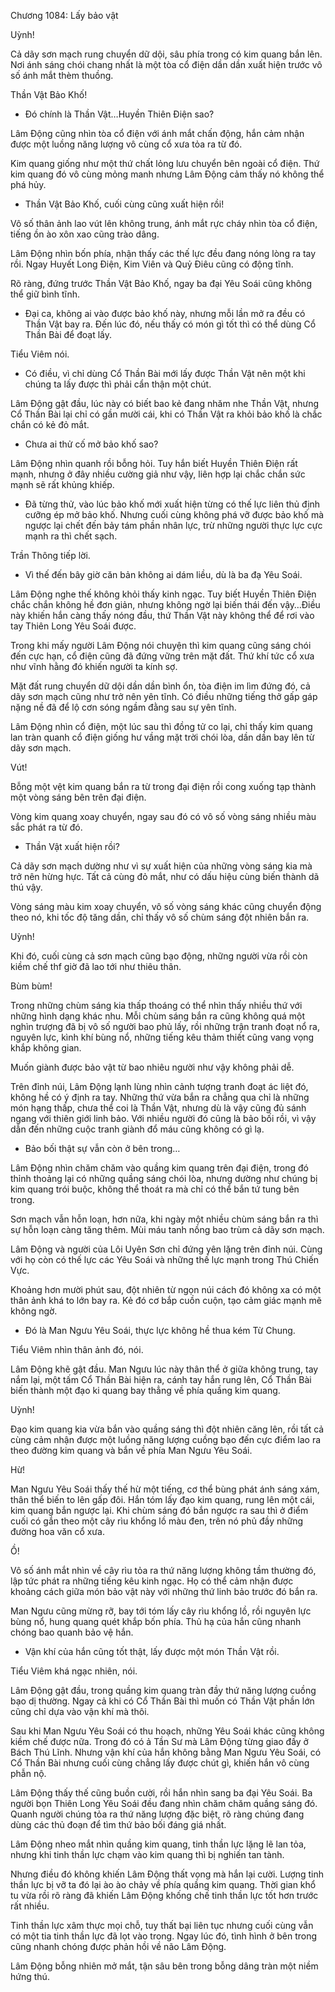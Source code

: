 




Chương 1084: Lấy bảo vật


Uỳnh!

Cả dãy sơn mạch rung chuyển dữ dội, sâu phía trong có kim quang bắn lên. Nơi ánh sáng chói chang nhất là một tòa cổ điện dần dần xuất hiện trước vô số ánh mắt thèm thuồng.

Thần Vật Bảo Khố!

- Đó chính là Thần Vật…Huyền Thiên Điện sao?

Lâm Động cũng nhìn tòa cổ điện với ánh mắt chấn động, hắn cảm nhận được một luồng năng lượng vô cùng cổ xưa tỏa ra từ đó.

Kim quang giống như một thứ chất lỏng lưu chuyển bên ngoài cổ điện. Thứ kim quang đó vô cùng mỏng manh nhưng Lâm Động cảm thấy nó không thể phá hủy.

- Thần Vật Bảo Khố, cuối cùng cũng xuất hiện rồi!

Vô số thân ảnh lao vút lên không trung, ánh mắt rực cháy nhìn tòa cổ điện, tiếng ồn ào xôn xao cũng trào dâng.

Lâm Động nhìn bốn phía, nhận thấy các thế lực đều đang nóng lòng ra tay rồi. Ngay Huyết Long Điện, Kim Viên và Quỷ Điêu cũng có động tĩnh.

Rõ ràng, đứng trước Thần Vật Bảo Khố, ngay ba đại Yêu Soái cũng không thể giữ bình tĩnh.

- Đại ca, không ai vào được bảo khố này, nhưng mỗi lần mở ra đều có Thần Vật bay ra. Đến lúc đó, nếu thấy có món gì tốt thì có thể dùng Cổ Thần Bài để đoạt lấy.

Tiểu Viêm nói.

- Có điều, vì chỉ dùng Cổ Thần Bài mới lấy được Thần Vật nên một khi chúng ta lấy được thì phải cẩn thận một chút.

Lâm Động gật đầu, lúc này có biết bao kẻ đang nhăm nhe Thần Vật, nhưng Cổ Thần Bài lại chỉ có gần mười cái, khi có Thần Vật ra khỏi bảo khố là chắc chắn có kẻ đỏ mắt.

- Chưa ai thử cố mở bảo khố sao?

Lâm Động nhìn quanh rồi bỗng hỏi. Tuy hắn biết Huyền Thiên Điện rất mạnh, nhưng ở đây nhiều cường giả như vậy, liên hợp lại chắc chắn sức mạnh sẽ rất khủng khiếp.

- Đã từng thử, vào lúc bảo khố mới xuất hiện từng có thế lực liên thủ định cưỡng ép mở bảo khố. Nhưng cuối cùng không phá vỡ được bảo khố mà ngược lại chết đến bảy tám phần nhân lực, trừ những người thực lực cực mạnh ra thì chết sạch.

Trần Thông tiếp lời.

- Vì thế đến bây giờ căn bản không ai dám liều, dù là ba đạ Yêu Soái.

Lâm Động nghe thế không khỏi thấy kinh ngạc. Tuy biết Huyền Thiên Điện chắc chắn không hề đơn giản, nhưng không ngờ lại biến thái đến vậy…Điều này khiến hắn càng thấy nóng đầu, thứ Thần Vật này không thể để rơi vào tay Thiên Long Yêu Soái được.

Trong khi mấy người Lâm Động nói chuyện thì kim quang cũng sáng chói đến cực hạn, cổ điện cũng đã đứng vững trên mặt đất. Thứ khí tức cổ xưa như vĩnh hằng đó khiến người ta kính sợ.

Mặt đất rung chuyển dữ dội dần dần bình ổn, tòa điện im lìm đứng đó, cả dãy sơn mạch cũng như trở nên yên tĩnh. Có điều những tiếng thở gấp gáp nặng nề đã để lộ cơn sóng ngầm đằng sau sự yên tĩnh.

Lâm Động nhìn cổ điện, một lúc sau thì đồng tử co lại, chỉ thấy kim quang lan tràn quanh cổ điện giống hư vầng mặt trời chói lòa, dần dần bay lên từ dãy sơn mạch.

Vút!

Bỗng một vệt kim quang bắn ra từ trong đại điện rồi cong xuống tạp thành một vòng sáng bên trên đại điện.

Vòng kim quang xoay chuyển, ngay sau đó có vô số vòng sáng nhiều màu sắc phát ra từ đó.

- Thần Vật xuất hiện rồi?

Cả dãy sơn mạch dường như vì sự xuất hiện của những vòng sáng kia mà trở nên hừng hực. Tất cả cùng đỏ mắt, như có dấu hiệu cùng biến thành dã thú vậy.

Vòng sáng màu kim xoay chuyển, vô số vòng sáng khác cũng chuyển động theo nó, khi tốc độ tăng dần, chỉ thấy vô số chùm sáng đột nhiên bắn ra.

Uỳnh!

Khi đó, cuối cùng cả sơn mạch cũng bạo động, những người vừa rồi còn kiềm chế thf giờ đã lao tới như thiêu thân.

Bùm bùm!

Trong những chùm sáng kia thấp thoáng có thể nhìn thấy nhiều thứ với những hình dạng khác nhu. Mỗi chùm sáng bắn ra cũng không quá một nghìn trượng đã bị vô số người bao phủ lấy, rồi những trận tranh đoạt nổ ra, nguyên lực, kình khí bùng nổ, những tiếng kêu thảm thiết cũng vang vọng khắp không gian.

Muốn giành được bảo vật từ bao nhiêu người như vậy không phải dễ.

Trên đỉnh núi, Lâm Động lạnh lùng nhìn cảnh tượng tranh đoạt ác liệt đó, không hề có ý định ra tay. Những thứ vừa bắn ra chẳng qua chỉ là những món hạng thấp, chưa thể coi là Thần Vật, nhưng dù là vậy cũng đủ sánh ngang với thiên giới linh bảo. Với nhiều người đó cũng là bảo bối rồi, vì vậy dẫn đến những cuộc tranh giành đổ máu cũng không có gì lạ.

- Bảo bối thật sự vẫn còn ở bên trong…

Lâm Động nhìn chăm chăm vào quầng kim quang trên đại điện, trong đó thỉnh thoảng lại có những quầng sáng chói lòa, nhưng dường như chúng bị kim quang trói buộc, không thể thoát ra mà chỉ có thể bắn tứ tung bên trong.

Sơn mạch vẫn hỗn loạn, hơn nữa, khi ngày một nhiều chùm sáng bắn ra thì sự hỗn loạn càng tăng thêm. Mùi máu tanh nồng bao trùm cả dãy sơn mạch.

Lâm Động và người của Lôi Uyên Sơn chỉ đứng yên lặng trên đỉnh núi. Cùng với họ còn có thế lực các Yêu Soái và những thế lực mạnh trong Thú Chiến Vực.

Khoảng hơn mười phút sau, đột nhiên từ ngọn núi cách đó không xa có một thân ảnh khá to lớn bay ra. Kẻ đó cơ bắp cuồn cuộn, tạo cảm giác mạnh mẽ không ngờ.

- Đó là Man Ngưu Yêu Soái, thực lực không hề thua kém Từ Chung.

Tiểu Viêm nhìn thân ảnh đó, nói.

Lâm Động khẽ gật đầu. Man Ngưu lúc này thân thể ở giữa không trung, tay nắm lại, một tấm Cổ Thần Bài hiện ra, cánh tay hắn rung lên, Cổ Thần Bài biến thành một đạo ki quang bay thẳng về phía quầng kim quang.

Uỳnh!

Đạo kim quang kia vừa bắn vào quầng sáng thì đột nhiên căng lên, rồi tất cả cùng cảm nhận được một luồng năng lượng cuồng bạo đến cực điểm lao ra theo đường kim quang và bắn về phía Man Ngưu Yêu Soái.

Hừ!

Man Ngưu Yêu Soái thấy thế hừ một tiếng, cơ thể bùng phát ánh sáng xám, thân thể biến to lên gấp đôi. Hắn tóm lấy đạo kim quang, rung lên một cái, kim quang bắn ngược lại. Khi chùm sáng đó bắn ngược ra sau thì ở điểm cuối có gắn theo một cây rìu khổng lồ màu đen, trên nó phủ đầy những đường hoa văn cổ xưa.

Ồ!

Vô số ánh mắt nhìn về cây rìu tỏa ra thứ năng lượng không tầm thường đó, lập tức phát ra những tiếng kêu kinh ngạc. Họ có thể cảm nhận được khoảng cách giữa món bảo vật này với những thứ linh bảo trước đó bắn ra.

Man Ngưu cũng mừng rỡ, bay tới tóm lấy cây rìu khổng lồ, rồi nguyên lực bùng nổ, hung quang quét khắp bốn phía. Thủ hạ của hắn cũng nhanh chóng bao quanh bảo vệ hắn.

- Vận khí của hắn cũng tốt thật, lấy được một món Thần Vật rồi.

Tiểu Viêm khá ngạc nhiên, nói.

Lâm Động gật đầu, trong quầng kim quang tràn đầy thứ năng lượng cuồng bạo dị thường. Ngay cả khi có Cổ Thần Bài thì muốn có Thần Vật phần lớn cũng chỉ dựa vào vận khí mà thôi.

Sau khi Man Ngưu Yêu Soái có thu hoạch, những Yêu Soái khác cũng không kiềm chế được nữa. Trong đó có ả Tần Sư mà Lâm Động từng giao đấy ở Bách Thú Lĩnh. Nhưng vận khí của hắn không bằng Man Ngưu Yêu Soái, có Cổ Thần Bài nhưng cuối cùng chẳng lấy được chút gì, khiến hắn vô cùng phẫn nộ.

Lâm Động thấy thế cũng buồn cười, rồi hắn nhìn sang ba đại Yêu Soái. Ba người bọn Thiên Long Yêu Soái đều đang nhìn chăm chăm quầng sáng đó. Quanh người chúng tỏa ra thứ năng lượng đặc biệt, rõ ràng chúng đang dùng các thủ đoạn để tìm thứ bảo bối đáng giá nhất.

Lâm Động nheo mắt nhìn quầng kim quang, tinh thần lực lặng lẽ lan tỏa, nhưng khi tinh thần lực chạm vào kim quang thì bị nghiến tan tành.

Nhưng điều đó không khiến Lâm Động thất vọng mà hắn lại cười. Lượng tinh thần lực bị vỡ ta đó lại ào ào chảy về phía quầng kim quang. Thời gian khổ tu vừa rồi rõ ràng đã khiến Lâm Động khống chế tinh thần lực tốt hơn trước rất nhiều.

Tinh thần lực xâm thực mọi chỗ, tuy thất bại liên tục nhưng cuối cùng vẫn có một tia tinh thần lực đã lọt vào trong. Ngay lúc đó, tình hình ở bên trong cũng nhanh chóng được phản hồi về não Lâm Động.

Lâm Động bỗng nhiên mở mắt, tận sâu bên trong bỗng dâng tràn một niềm hứng thú.




